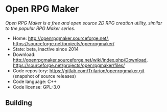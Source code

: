 # Open RPG Maker

_Open RPG Maker is a free and open source 2D RPG creation utility, similar to the popular RPG Maker series._

- Home: http://openrpgmaker.sourceforge.net/, https://sourceforge.net/projects/openrpgmaker/
- State: beta, inactive since 2014
- Download: http://openrpgmaker.sourceforge.net/wiki/index.php/Download, https://sourceforge.net/projects/openrpgmaker/files/
- Code repository: https://gitlab.com/Trilarion/openrpgmaker.git (snapshot of source releases)
- Code language: C++
- Code license: GPL-3.0

## Building
